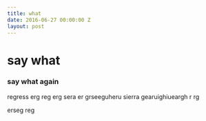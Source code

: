 ```yaml
---
title: what
date: 2016-06-27 00:00:00 Z
layout: post
---
```


# say what
### say what again

regress
erg
reg
erg
sera
er
grseeguheru sierra gearuighiueargh r
rg 

erseg
 reg
